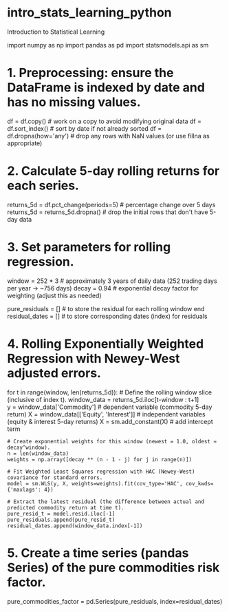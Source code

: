 # intro_stats_learning_python
Introduction to Statistical Learning

import numpy as np
import pandas as pd
import statsmodels.api as sm

# 1. Preprocessing: ensure the DataFrame is indexed by date and has no missing values.
df = df.copy()  # work on a copy to avoid modifying original data
df = df.sort_index()               # sort by date if not already sorted
df = df.dropna(how='any')          # drop any rows with NaN values (or use fillna as appropriate)

# 2. Calculate 5-day rolling returns for each series.
returns_5d = df.pct_change(periods=5)  # percentage change over 5 days
returns_5d = returns_5d.dropna()       # drop the initial rows that don't have 5-day data

# 3. Set parameters for rolling regression.
window = 252 * 3   # approximately 3 years of daily data (252 trading days per year -> ~756 days)
decay = 0.94       # exponential decay factor for weighting (adjust this as needed)

pure_residuals = []   # to store the residual for each rolling window end
residual_dates = []   # to store corresponding dates (index) for residuals

# 4. Rolling Exponentially Weighted Regression with Newey-West adjusted errors.
for t in range(window, len(returns_5d)):
    # Define the rolling window slice (inclusive of index t).
    window_data = returns_5d.iloc[t-window : t+1]  
    y = window_data['Commodity']                   # dependent variable (commodity 5-day return)
    X = window_data[['Equity', 'Interest']]        # independent variables (equity & interest 5-day returns)
    X = sm.add_constant(X)                         # add intercept term

    # Create exponential weights for this window (newest = 1.0, oldest ≈ decay^window).
    n = len(window_data)
    weights = np.array([decay ** (n - 1 - j) for j in range(n)])
    
    # Fit Weighted Least Squares regression with HAC (Newey-West) covariance for standard errors.
    model = sm.WLS(y, X, weights=weights).fit(cov_type='HAC', cov_kwds={'maxlags': 4})
    
    # Extract the latest residual (the difference between actual and predicted commodity return at time t).
    pure_resid_t = model.resid.iloc[-1]
    pure_residuals.append(pure_resid_t)
    residual_dates.append(window_data.index[-1])

# 5. Create a time series (pandas Series) of the pure commodities risk factor.
pure_commodities_factor = pd.Series(pure_residuals, index=residual_dates)
